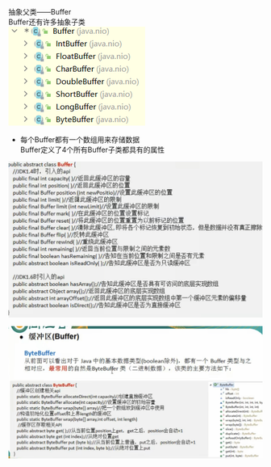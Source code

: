 抽象父类——Buffer    
Buffer还有许多抽象子类  
![Alt text](../picture/img_10.png)        

* 每个Buffer都有一个数组用来存储数据   
Buffer定义了4个所有Buffer子类都具有的属性    


![Alt text](../picture/img_11.PNG)    

![Alt text](../picture/img_12.PNG)    